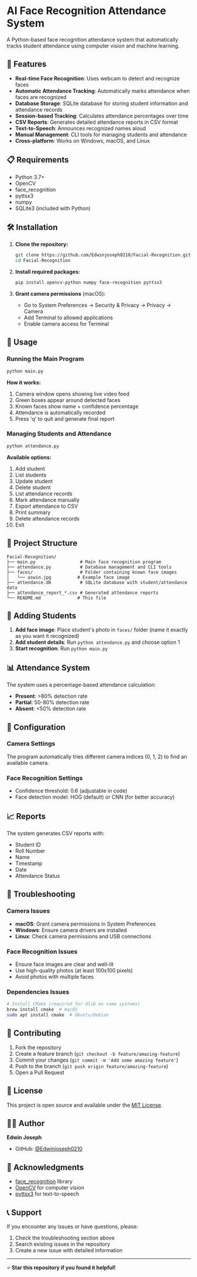 # AI Face Recognition Attendance System

A Python-based face recognition attendance system that automatically tracks student attendance using computer vision and machine learning.

## 🚀 Features

- **Real-time Face Recognition**: Uses webcam to detect and recognize faces
- **Automatic Attendance Tracking**: Automatically marks attendance when faces are recognized
- **Database Storage**: SQLite database for storing student information and attendance records
- **Session-based Tracking**: Calculates attendance percentages over time
- **CSV Reports**: Generates detailed attendance reports in CSV format
- **Text-to-Speech**: Announces recognized names aloud
- **Manual Management**: CLI tools for managing students and attendance
- **Cross-platform**: Works on Windows, macOS, and Linux

## 📋 Requirements

- Python 3.7+
- OpenCV
- face_recognition
- pyttsx3
- numpy
- SQLite3 (included with Python)

## 🛠️ Installation

1. **Clone the repository:**
   ```bash
   git clone https://github.com/Edwinjoseph0210/Facial-Recognition.git
   cd Facial-Recognition
   ```

2. **Install required packages:**
   ```bash
   pip install opencv-python numpy face-recognition pyttsx3
   ```

3. **Grant camera permissions** (macOS):
   - Go to System Preferences → Security & Privacy → Privacy → Camera
   - Add Terminal to allowed applications
   - Enable camera access for Terminal

## 🎯 Usage

### Running the Main Program
```bash
python main.py
```

**How it works:**
1. Camera window opens showing live video feed
2. Green boxes appear around detected faces
3. Known faces show name + confidence percentage
4. Attendance is automatically recorded
5. Press 'q' to quit and generate final report

### Managing Students and Attendance
```bash
python attendance.py
```

**Available options:**
1. Add student
2. List students
3. Update student
4. Delete student
5. List attendance records
6. Mark attendance manually
7. Export attendance to CSV
8. Print summary
9. Delete attendance records
10. Exit

## 📁 Project Structure

```
Facial-Recognition/
├── main.py                 # Main face recognition program
├── attendance.py           # Database management and CLI tools
├── faces/                  # Folder containing known face images
│   └── aswin.jpg          # Example face image
├── attendance.db           # SQLite database with student/attendance data
├── attendance_report_*.csv # Generated attendance reports
└── README.md              # This file
```

## 👥 Adding Students

1. **Add face image**: Place student's photo in `faces/` folder (name it exactly as you want it recognized)
2. **Add student details**: Run `python attendance.py` and choose option 1
3. **Start recognition**: Run `python main.py`

## 📊 Attendance System

The system uses a percentage-based attendance calculation:
- **Present**: >80% detection rate
- **Partial**: 50-80% detection rate  
- **Absent**: <50% detection rate

## 🔧 Configuration

### Camera Settings
The program automatically tries different camera indices (0, 1, 2) to find an available camera.

### Face Recognition Settings
- Confidence threshold: 0.6 (adjustable in code)
- Face detection model: HOG (default) or CNN (for better accuracy)

## 📈 Reports

The system generates CSV reports with:
- Student ID
- Roll Number
- Name
- Timestamp
- Date
- Attendance Status

## 🐛 Troubleshooting

### Camera Issues
- **macOS**: Grant camera permissions in System Preferences
- **Windows**: Ensure camera drivers are installed
- **Linux**: Check camera permissions and USB connections

### Face Recognition Issues
- Ensure face images are clear and well-lit
- Use high-quality photos (at least 100x100 pixels)
- Avoid photos with multiple faces

### Dependencies Issues
```bash
# Install CMake (required for dlib on some systems)
brew install cmake  # macOS
sudo apt install cmake  # Ubuntu/Debian
```

## 🤝 Contributing

1. Fork the repository
2. Create a feature branch (`git checkout -b feature/amazing-feature`)
3. Commit your changes (`git commit -m 'Add some amazing feature'`)
4. Push to the branch (`git push origin feature/amazing-feature`)
5. Open a Pull Request

## 📝 License

This project is open source and available under the [MIT License](LICENSE).

## 👨‍💻 Author

**Edwin Joseph**
- GitHub: [@Edwinjoseph0210](https://github.com/Edwinjoseph0210)

## 🙏 Acknowledgments

- [face_recognition](https://github.com/ageitgey/face_recognition) library
- [OpenCV](https://opencv.org/) for computer vision
- [pyttsx3](https://github.com/nateshmbhat/pyttsx3) for text-to-speech

## 📞 Support

If you encounter any issues or have questions, please:
1. Check the troubleshooting section above
2. Search existing issues in the repository
3. Create a new issue with detailed information

---

⭐ **Star this repository if you found it helpful!**
